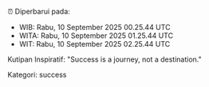 ⏰ Diperbarui pada:
- WIB: Rabu, 10 September 2025 00.25.44 UTC
- WITA: Rabu, 10 September 2025 01.25.44 UTC
- WIT: Rabu, 10 September 2025 02.25.44 UTC

Kutipan Inspiratif:
"Success is a journey, not a destination."


Kategori: success

